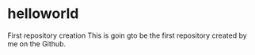 # helloworld
First repository creation
This is goin gto be the first repository created by me on the Github.
